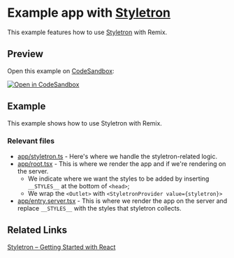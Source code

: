 # Example app with [Styletron](https://styletron.org/)

This example features how to use [Styletron](https://styletron.org/) with Remix.

## Preview

Open this example on [CodeSandbox](https://codesandbox.io/s/remix-examples-styletron):

[![Open in CodeSandbox](https://codesandbox.io/static/img/play-codesandbox.svg)](https://codesandbox.io/s/github/remix-run/examples/tree/main/styletron)

## Example

This example shows how to use Styletron with Remix.

### Relevant files

- [app/styletron.ts](./app/styletron.ts) - Here's where we handle the styletron-related logic.
- [app/root.tsx](./app/root.tsx) - This is where we render the app and if we're rendering on the server.
  - We indicate where we want the styles to be added by inserting `__STYLES__` at the bottom of `<head>`;
  - We wrap the `<Outlet>` with `<StyletronProvider value={styletron}>`
- [app/entry.server.tsx](./app/entry.server.tsx) - This is where we render the app on the server and replace `__STYLES__` with the styles that styletron collects.

## Related Links

[Styletron – Getting Started with React](https://styletron.org/getting-started#with-react)
